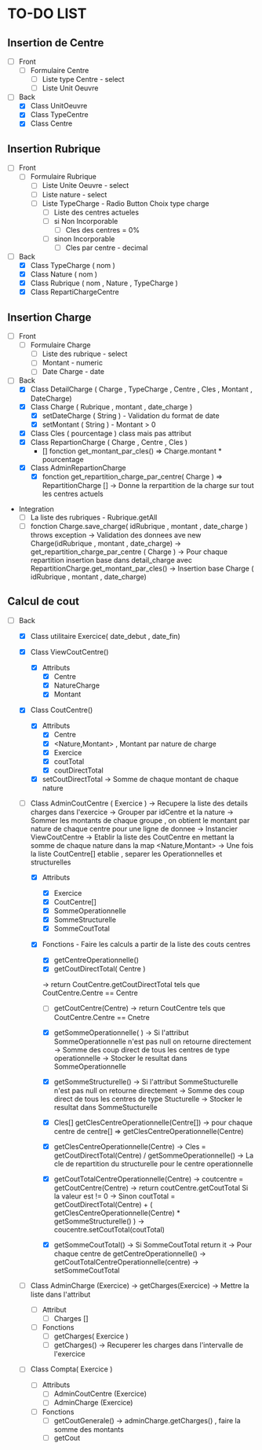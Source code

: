 # TO-DO LIST

## Insertion de Centre

- [ ] Front
  - [ ] Formulaire Centre
    - [ ] Liste type Centre - select
    - [ ] Liste Unit Oeuvre
- [ ] Back
  - [x] Class UnitOeuvre
  - [x] Class TypeCentre
  - [x] Class Centre

## Insertion Rubrique

- [ ] Front
  - [ ] Formulaire Rubrique
    - [ ] Liste Unite Oeuvre - select
    - [ ] Liste nature - select
    - [ ] Liste TypeCharge - Radio Button Choix type charge
      - [ ] Liste des centres actueles
      - [ ] si Non Incorporable
        - [ ] Cles des centres = 0%
      - [ ] sinon Incorporable
        - [ ] Cles par centre - decimal
- [ ] Back
  - [x] Class TypeCharge ( nom )
  - [x] Class Nature ( nom )
  - [x] Class Rubrique ( nom , Nature , TypeCharge )
  - [x] Class RepartiChargeCentre

## Insertion Charge

- [ ] Front
  - [ ] Formulaire Charge
    - [ ] Liste des rubrique - select
    - [ ] Montant - numeric
    - [ ] Date Charge - date
- [ ] Back
  - [x] Class DetailCharge ( Charge , TypeCharge , Centre , Cles , Montant , DateCharge)
  - [x] Class Charge ( Rubrique , montant , date_charge )
    - [x] setDateCharge ( String ) - Validation du format de date
    - [x] setMontant ( String ) - Montant > 0
  - [x] Class Cles ( pourcentage ) class mais pas attribut
  - [x] Class RepartionCharge ( Charge , Centre , Cles )
    - [] fonction get_montant_par_cles() => Charge.montant * pourcentage  
  - [x] Class AdminRepartionCharge       
    - [x] fonction get_repartition_charge_par_centre( Charge ) => RepartitionCharge []
        -> Donne la rerpartition de la charge sur tout les centres actuels
- Integration
  - [ ] La liste des rubriques - Rubrique.getAll
  - [ ] fonction Charge.save_charge( idRubrique , montant , date_charge ) throws exception
    -> Validation des donnees ave new Charge(idRubrique , montant , date_charge)
    -> get_repartition_charge_par_centre ( Charge )
    -> Pour chaque repartition insertion base dans detail_charge avec RepartitionCharge.get_montant_par_cles()
    -> Insertion base Charge ( idRubrique , montant , date_charge)

## Calcul de cout

- [ ] Back
  - [x] Class utilitaire Exercice( date_debut , date_fin)
  - [x] Class ViewCoutCentre()
    - [x] Attributs
      - [x] Centre
      - [x] NatureCharge
      - [x] Montant

  - [x] Class CoutCentre()
    - [x] Attributs
      - [x] Centre
      - [x] <Nature,Montant> , Montant par nature de charge
      - [x] Exercice
      - [x] coutTotal
      - [x] coutDirectTotal
    - [x] setCoutDirectTotal
    -> Somme de chaque montant de chaque nature

  - [ ] Class AdminCoutCentre ( Exercice )
    -> Recupere la liste des details charges dans l'exercice
    -> Grouper par idCentre et la nature
    -> Sommer les montants de chaque groupe , on obtient le montant par nature de chaque centre pour une ligne de donnee
    -> Instancier ViewCoutCentre
    -> Etablir la liste des CoutCentre en mettant la somme de chaque nature dans la map <Nature,Montant>
    -> Une fois la liste CoutCentre[] etablie , separer les Operationnelles et structurelles

    - [x] Attributs
      - [x] Exercice
      - [x] CoutCentre[]
      - [x] SommeOperationnelle
      - [x] SommeStructurelle
      - [x] SommeCoutTotal

    - [x] Fonctions - Faire les calculs a partir de la liste des couts centres
      - [x] getCentreOperationnelle()
      - [x] getCoutDirectTotal( Centre )

      -> return CoutCentre.getCoutDirectTotal tels que CoutCentre.Centre == Centre

      - [ ] getCoutCentre(Centre)
      -> return CoutCentre tels que CoutCentre.Centre == Cnetre

      - [x] getSommeOperationnelle( ) -> Si l'attribut SommeOperationnelle n'est pas null on retourne directement
        -> Somme des coup direct de tous les centres de type operationnelle
        -> Stocker le resultat dans SommeOperationnelle

      - [x] getSommeStructurelle() -> Si l'attribut SommeStucturelle n'est pas null on retourne directement
        -> Somme des coup direct de tous les centres de type Stucturelle
        -> Stocker le resultat dans SommeStucturelle

      - [x] Cles[] getClesCentreOperationnelle(Centre[])
      ->  pour chaque centre de centre[] => getClesCentreOperationnelle(Centre)

      - [x] getClesCentreOperationnelle(Centre)
      -> Cles = getCoutDirectTotal(Centre) / getSommeOperationnelle()
      -> La cle de repartition du structurelle pour le centre operationnelle

      - [x] getCoutTotalCentreOperationnelle(Centre)
      -> coutcentre = getCoutCentre(Centre)
      ->  return coutCentre.getCoutTotal Si la valeur est != 0
      -> Sinon coutTotal = getCoutDirectTotal(Centre) + ( getClesCentreOperationnelle(Centre) * getSommeStructurelle() )
      -> coucentre.setCoutTotal(coutTotal)

      - [x] getSommeCoutTotal()
      -> Si SommeCoutTotal return it
      -> Pour chaque centre de getCentreOperationnelle()
      -> getCoutTotalCentreOperationnelle(centre)
      -> setSommeCoutTotal

  - [ ] Class AdminCharge (Exercice)
  -> getCharges(Exercice) -> Mettre la liste dans l'attribut

    - [ ] Attribut
      - [ ] Charges []
    - [ ] Fonctions
      - [ ] getCharges( Exercice )
      - [ ] getCharges()
      -> Recuperer les charges dans l'intervalle de l'exercice
  - [ ] Class Compta( Exercice )
    - [ ] Attributs
      - [ ] AdminCoutCentre (Exercice)
      - [ ] AdminCharge (Exercice)
    - [ ] Fonctions
      - [ ] getCoutGenerale()
      -> adminCharge.getCharges() , faire la somme des montants
      - [ ] getCout
